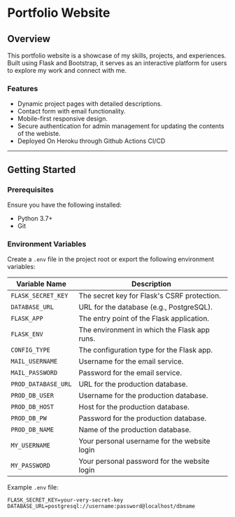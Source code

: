 # **Portfolio Website**

## **Overview**
This portfolio website is a showcase of my skills, projects, and experiences. Built using Flask and Bootstrap, it serves as an interactive platform for users to explore my work and connect with me.

### **Features**
- Dynamic project pages with detailed descriptions.
- Contact form with email functionality.
- Mobile-first responsive design.
- Secure authentication for admin management for updating the contents of the webiste.
- Deployed On Heroku through Github Actions CI/CD


---

## **Getting Started**

### **Prerequisites**
Ensure you have the following installed:
- Python 3.7+
- Git

### **Environment Variables**
Create a `.env` file in the project root or export the following environment variables:

| Variable Name      | Description                                  |
|--------------------|----------------------------------------------|
| `FLASK_SECRET_KEY` | The secret key for Flask's CSRF protection. |
| `DATABASE_URL`     | URL for the database (e.g., PostgreSQL).    |
| `FLASK_APP`        | The entry point of the Flask application.    |
| `FLASK_ENV`        | The environment in which the Flask app runs. |
| `CONFIG_TYPE`      | The configuration type for the Flask app.    |
| `MAIL_USERNAME`    | Username for the email service.              |
| `MAIL_PASSWORD`    | Password for the email service.              |
| `PROD_DATABASE_URL`| URL for the production database.             |
| `PROD_DB_USER`     | Username for the production database.        |
| `PROD_DB_HOST`     | Host for the production database.            |
| `PROD_DB_PW`       | Password for the production database.        |
| `PROD_DB_NAME`     | Name of the production database.             |
| `MY_USERNAME`      | Your personal username for the website login |
| `MY_PASSWORD`      | Your personal password for the website login |



Example `.env` file:
```plaintext
FLASK_SECRET_KEY=your-very-secret-key
DATABASE_URL=postgresql://username:password@localhost/dbname

